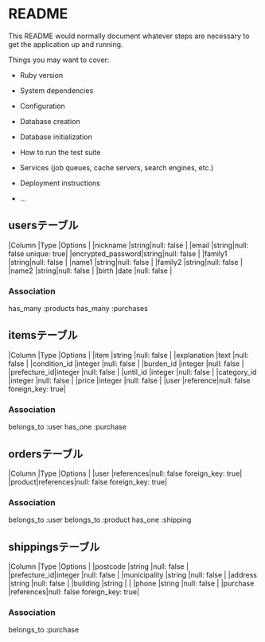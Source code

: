 # README

This README would normally document whatever steps are necessary to get the
application up and running.

Things you may want to cover:

* Ruby version

* System dependencies

* Configuration

* Database creation

* Database initialization

* How to run the test suite

* Services (job queues, cache servers, search engines, etc.)

* Deployment instructions

* ...

## usersテーブル

|Column            |Type  |Options                 |
|nickname          |string|null: false             |
|email             |string|null: false unique: true|
|encrypted_password|string|null: false             |
|family1           |string|null: false             |
|name1             |string|null: false             |
|family2           |string|null: false             |
|name2             |string|null: false             |
|birth             |date  |null: false             |

### Association
has_many :products
has_many :purchases

## itemsテーブル

|Column       |Type     |Options                      |
|item         |string   |null: false                  |
|explanation  |text     |null: false                  |
|condition_id |integer  |null: false                  |
|burden_id    |integer  |null: false                  |
|prefecture_id|integer  |null: false                  |
|until_id     |integer  |null: false                  |
|category_id  |integer  |null: false                  |
|price        |integer  |null: false                  |
|user         |reference|null: false foreign_key: true|

### Association
belongs_to :user
has_one :purchase

## ordersテーブル

|Column |Type      |Options                      |
|user   |references|null: false foreign_key: true|
|product|references|null: false foreign_key: true|

### Association
belongs_to :user
belongs_to :product
has_one :shipping

## shippingsテーブル

|Column       |Type      |Options                      |
|postcode     |string    |null: false                  |
|prefecture_id|integer   |null: false                  |
|municipality |string    |null: false                  |
|address      |string    |null: false                  |
|building     |string    |                             |
|phone        |string    |null: false                  |
|purchase     |references|null: false foreign_key: true|



### Association
belongs_to :purchase